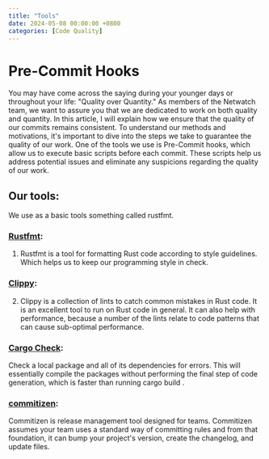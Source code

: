 ```yaml
---
title: "Tools"
date: 2024-05-08 00:00:00 +0800
categories: [Code Quality]
---
```


# Pre-Commit Hooks

You may have come across the saying during  your younger days or throughout your life: "Quality over Quantity."
As members of the Netwatch team, we want to assure you that we are dedicated to work on both quality and quantity. In this article, I will explain how we ensure that the quality of our commits remains consistent.
To understand our methods and motivations, it's important to dive into the steps we take to guarantee the quality of our work. One of the tools we use is Pre-Commit hooks, which allow us to execute basic scripts before each commit. These scripts help us address potential issues and eliminate any suspicions regarding the quality of our work.

## Our tools:

We use as a basic tools something called rustfmt.

### [Rustfmt](https://github.com/rust-lang/rustfmt): 
1. Rustfmt is a tool for formatting Rust code according to style guidelines. 
Which helps us to keep our programming style in check.



### [Clippy](https://doc.rust-lang.org/nightly/clippy/):
2. Clippy is a collection of lints to catch common mistakes in Rust code. 
It is an excellent tool to run on Rust code in general. 
It can also help with performance, 
because a number of the lints relate to code patterns that can cause sub-optimal performance.



### [Cargo Check](https://doc.rust-lang.org/cargo/commands/cargo-check.html):

Check a local package and all of its dependencies for errors. 
This will essentially compile the packages without performing the final step of code generation, 
which is faster than running cargo build .

### [commitizen](https://github.com/commitizen/cz-cli):
Commitizen is release management tool designed for teams. 
Commitizen assumes your team uses a standard way of committing rules and from that foundation, 
it can bump your project's version, create the changelog, and update files.


